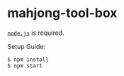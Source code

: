# mahjong-tool-box

  [`node.js`](https://nodejs.org/en/) is required.

Setup Guide:
```{r, engine='bash', count_lines}
$ npm install
$ npm start
```
